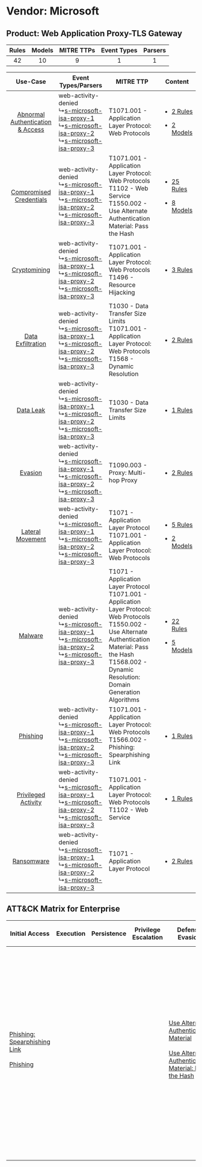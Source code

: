 Vendor: Microsoft
=================
Product: Web Application Proxy-TLS Gateway
------------------------------------------
| Rules | Models | MITRE TTPs | Event Types | Parsers |
|:-----:|:------:|:----------:|:-----------:|:-------:|
|  42   |   10   |     9      |      1      |    1    |

|    Use-Case    | Event Types/Parsers    | MITRE TTP    | Content    |
|:----:| ---- | ---- | ---- |
| [Abnormal Authentication & Access](../../../UseCases/uc_abnormal_authentication_&_access.md) |  web-activity-denied<br> ↳[s-microsoft-isa-proxy-1](Ps/pC_smicrosoftisaproxy1.md)<br> ↳[s-microsoft-isa-proxy-2](Ps/pC_smicrosoftisaproxy2.md)<br> ↳[s-microsoft-isa-proxy-3](Ps/pC_smicrosoftisaproxy3.md)<br> | T1071.001 - Application Layer Protocol: Web Protocols<br>    | [<ul><li>2 Rules</li></ul><ul><li>2 Models</li></ul>](RM/r_m_microsoft_web_application_proxy-tls_gateway_Abnormal_Authentication_&_Access.md) |
|          [Compromised Credentials](../../../UseCases/uc_compromised_credentials.md)          |  web-activity-denied<br> ↳[s-microsoft-isa-proxy-1](Ps/pC_smicrosoftisaproxy1.md)<br> ↳[s-microsoft-isa-proxy-2](Ps/pC_smicrosoftisaproxy2.md)<br> ↳[s-microsoft-isa-proxy-3](Ps/pC_smicrosoftisaproxy3.md)<br> | T1071.001 - Application Layer Protocol: Web Protocols<br>T1102 - Web Service<br>T1550.002 - Use Alternate Authentication Material: Pass the Hash<br>    | [<ul><li>25 Rules</li></ul><ul><li>8 Models</li></ul>](RM/r_m_microsoft_web_application_proxy-tls_gateway_Compromised_Credentials.md)         |
|    [Cryptomining](../../../UseCases/uc_cryptomining.md)    |  web-activity-denied<br> ↳[s-microsoft-isa-proxy-1](Ps/pC_smicrosoftisaproxy1.md)<br> ↳[s-microsoft-isa-proxy-2](Ps/pC_smicrosoftisaproxy2.md)<br> ↳[s-microsoft-isa-proxy-3](Ps/pC_smicrosoftisaproxy3.md)<br> | T1071.001 - Application Layer Protocol: Web Protocols<br>T1496 - Resource Hijacking<br>    | [<ul><li>3 Rules</li></ul>](RM/r_m_microsoft_web_application_proxy-tls_gateway_Cryptomining.md)    |
|    [Data Exfiltration](../../../UseCases/uc_data_exfiltration.md)    |  web-activity-denied<br> ↳[s-microsoft-isa-proxy-1](Ps/pC_smicrosoftisaproxy1.md)<br> ↳[s-microsoft-isa-proxy-2](Ps/pC_smicrosoftisaproxy2.md)<br> ↳[s-microsoft-isa-proxy-3](Ps/pC_smicrosoftisaproxy3.md)<br> | T1030 - Data Transfer Size Limits<br>T1071.001 - Application Layer Protocol: Web Protocols<br>T1568 - Dynamic Resolution<br>    | [<ul><li>2 Rules</li></ul>](RM/r_m_microsoft_web_application_proxy-tls_gateway_Data_Exfiltration.md)    |
|    [Data Leak](../../../UseCases/uc_data_leak.md)    |  web-activity-denied<br> ↳[s-microsoft-isa-proxy-1](Ps/pC_smicrosoftisaproxy1.md)<br> ↳[s-microsoft-isa-proxy-2](Ps/pC_smicrosoftisaproxy2.md)<br> ↳[s-microsoft-isa-proxy-3](Ps/pC_smicrosoftisaproxy3.md)<br> | T1030 - Data Transfer Size Limits<br>    | [<ul><li>1 Rules</li></ul>](RM/r_m_microsoft_web_application_proxy-tls_gateway_Data_Leak.md)    |
|    [Evasion](../../../UseCases/uc_evasion.md)    |  web-activity-denied<br> ↳[s-microsoft-isa-proxy-1](Ps/pC_smicrosoftisaproxy1.md)<br> ↳[s-microsoft-isa-proxy-2](Ps/pC_smicrosoftisaproxy2.md)<br> ↳[s-microsoft-isa-proxy-3](Ps/pC_smicrosoftisaproxy3.md)<br> | T1090.003 - Proxy: Multi-hop Proxy<br>    | [<ul><li>2 Rules</li></ul>](RM/r_m_microsoft_web_application_proxy-tls_gateway_Evasion.md)    |
|    [Lateral Movement](../../../UseCases/uc_lateral_movement.md)    |  web-activity-denied<br> ↳[s-microsoft-isa-proxy-1](Ps/pC_smicrosoftisaproxy1.md)<br> ↳[s-microsoft-isa-proxy-2](Ps/pC_smicrosoftisaproxy2.md)<br> ↳[s-microsoft-isa-proxy-3](Ps/pC_smicrosoftisaproxy3.md)<br> | T1071 - Application Layer Protocol<br>T1071.001 - Application Layer Protocol: Web Protocols<br>    | [<ul><li>5 Rules</li></ul><ul><li>2 Models</li></ul>](RM/r_m_microsoft_web_application_proxy-tls_gateway_Lateral_Movement.md)    |
|    [Malware](../../../UseCases/uc_malware.md)    |  web-activity-denied<br> ↳[s-microsoft-isa-proxy-1](Ps/pC_smicrosoftisaproxy1.md)<br> ↳[s-microsoft-isa-proxy-2](Ps/pC_smicrosoftisaproxy2.md)<br> ↳[s-microsoft-isa-proxy-3](Ps/pC_smicrosoftisaproxy3.md)<br> | T1071 - Application Layer Protocol<br>T1071.001 - Application Layer Protocol: Web Protocols<br>T1550.002 - Use Alternate Authentication Material: Pass the Hash<br>T1568.002 - Dynamic Resolution: Domain Generation Algorithms<br> | [<ul><li>22 Rules</li></ul><ul><li>5 Models</li></ul>](RM/r_m_microsoft_web_application_proxy-tls_gateway_Malware.md)    |
|    [Phishing](../../../UseCases/uc_phishing.md)    |  web-activity-denied<br> ↳[s-microsoft-isa-proxy-1](Ps/pC_smicrosoftisaproxy1.md)<br> ↳[s-microsoft-isa-proxy-2](Ps/pC_smicrosoftisaproxy2.md)<br> ↳[s-microsoft-isa-proxy-3](Ps/pC_smicrosoftisaproxy3.md)<br> | T1071.001 - Application Layer Protocol: Web Protocols<br>T1566.002 - Phishing: Spearphishing Link<br>    | [<ul><li>1 Rules</li></ul>](RM/r_m_microsoft_web_application_proxy-tls_gateway_Phishing.md)    |
|    [Privileged Activity](../../../UseCases/uc_privileged_activity.md)    |  web-activity-denied<br> ↳[s-microsoft-isa-proxy-1](Ps/pC_smicrosoftisaproxy1.md)<br> ↳[s-microsoft-isa-proxy-2](Ps/pC_smicrosoftisaproxy2.md)<br> ↳[s-microsoft-isa-proxy-3](Ps/pC_smicrosoftisaproxy3.md)<br> | T1071.001 - Application Layer Protocol: Web Protocols<br>T1102 - Web Service<br>    | [<ul><li>1 Rules</li></ul>](RM/r_m_microsoft_web_application_proxy-tls_gateway_Privileged_Activity.md)    |
|    [Ransomware](../../../UseCases/uc_ransomware.md)    |  web-activity-denied<br> ↳[s-microsoft-isa-proxy-1](Ps/pC_smicrosoftisaproxy1.md)<br> ↳[s-microsoft-isa-proxy-2](Ps/pC_smicrosoftisaproxy2.md)<br> ↳[s-microsoft-isa-proxy-3](Ps/pC_smicrosoftisaproxy3.md)<br> | T1071 - Application Layer Protocol<br>    | [<ul><li>2 Rules</li></ul>](RM/r_m_microsoft_web_application_proxy-tls_gateway_Ransomware.md)    |

ATT&CK Matrix for Enterprise
----------------------------
| Initial Access                                                                                                                                     | Execution | Persistence | Privilege Escalation | Defense Evasion                                                                                                                                                                                         | Credential Access | Discovery | Lateral Movement                                                                           | Collection | Command and Control                                                                                                                                                                                                                                                                                                                                                                                                                                                                                                                                                        | Exfiltration                                                                   | Impact                                                                  |
| -------------------------------------------------------------------------------------------------------------------------------------------------- | --------- | ----------- | -------------------- | ------------------------------------------------------------------------------------------------------------------------------------------------------------------------------------------------------- | ----------------- | --------- | ------------------------------------------------------------------------------------------ | ---------- | -------------------------------------------------------------------------------------------------------------------------------------------------------------------------------------------------------------------------------------------------------------------------------------------------------------------------------------------------------------------------------------------------------------------------------------------------------------------------------------------------------------------------------------------------------------------------- | ------------------------------------------------------------------------------ | ----------------------------------------------------------------------- |
| [Phishing: Spearphishing Link](https://attack.mitre.org/techniques/T1566/002)<br><br>[Phishing](https://attack.mitre.org/techniques/T1566)<br><br> |           |             |                      | [Use Alternate Authentication Material](https://attack.mitre.org/techniques/T1550)<br><br>[Use Alternate Authentication Material: Pass the Hash](https://attack.mitre.org/techniques/T1550/002)<br><br> |                   |           | [Use Alternate Authentication Material](https://attack.mitre.org/techniques/T1550)<br><br> |            | [Web Service](https://attack.mitre.org/techniques/T1102)<br><br>[Application Layer Protocol: Web Protocols](https://attack.mitre.org/techniques/T1071/001)<br><br>[Dynamic Resolution](https://attack.mitre.org/techniques/T1568)<br><br>[Dynamic Resolution: Domain Generation Algorithms](https://attack.mitre.org/techniques/T1568/002)<br><br>[Proxy: Multi-hop Proxy](https://attack.mitre.org/techniques/T1090/003)<br><br>[Application Layer Protocol](https://attack.mitre.org/techniques/T1071)<br><br>[Proxy](https://attack.mitre.org/techniques/T1090)<br><br> | [Data Transfer Size Limits](https://attack.mitre.org/techniques/T1030)<br><br> | [Resource Hijacking](https://attack.mitre.org/techniques/T1496)<br><br> |